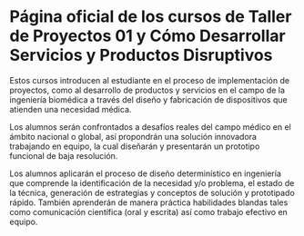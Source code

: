 # Página oficial de los cursos de Taller de Proyectos 01 y Cómo Desarrollar Servicios y Productos Disruptivos
Estos cursos introducen al estudiante en el proceso de implementación de proyectos, como al desarrollo de productos y servicios en el campo de la ingeniería biomédica a través del diseño y fabricación de dispositivos que atienden una necesidad médica.

Los alumnos serán confrontados a desafíos reales del campo médico en el ámbito nacional o global, así propondrán una solución innovadora trabajando en equipo, la cual diseñarán y presentarán un prototipo funcional de baja resolución.

Los alumnos aplicarán el proceso de diseño determinístico en ingeniería que comprende la identificación de la necesidad y/o problema, el estado de la técnica, generación de estrategias y conceptos de solución y prototipado rápido. También aprenderán de manera práctica habilidades blandas tales como comunicación científica (oral y escrita) así como trabajo efectivo en equipo. 
